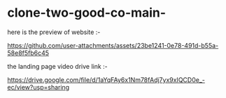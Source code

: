 # clone-two-good-co-main-

here is the preview of website :-

https://github.com/user-attachments/assets/23be1241-0e78-491d-b55a-58e8f5fb6c45

the landing page video drive link :-

https://drive.google.com/file/d/1aYqFAy6x1Nm78fAdj7yx9xIQCD0e_-ec/view?usp=sharing

